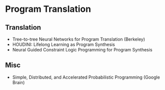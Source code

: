 # Program Translation

## Translation
- Tree-to-tree Neural Networks for Program Translation (Berkeley)
- HOUDINI: Lifelong Learning as Program Synthesis
- Neural Guided Constraint Logic Programming for Program Synthesis

## Misc
- Simple, Distributed, and Accelerated Probabilistic Programming (Google Brain)

